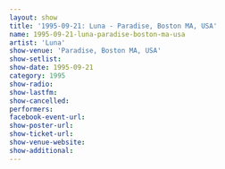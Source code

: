 ```yaml
---
layout: show
title: '1995-09-21: Luna - Paradise, Boston MA, USA'
name: 1995-09-21-luna-paradise-boston-ma-usa
artist: 'Luna'
show-venue: 'Paradise, Boston MA, USA'
show-setlist: 
show-date: 1995-09-21
category: 1995
show-radio: 
show-lastfm: 
show-cancelled: 
performers: 
facebook-event-url: 
show-poster-url: 
show-ticket-url: 
show-venue-website: 
show-additional: 
---
```


